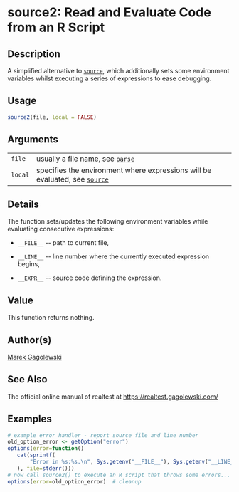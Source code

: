 # source2: Read and Evaluate Code from an R Script

## Description

A simplified alternative to [`source`](https://stat.ethz.ch/R-manual/R-devel/library/base/help/source.html), which additionally sets some environment variables whilst executing a series of expressions to ease debugging.

## Usage

```r
source2(file, local = FALSE)
```

## Arguments

|         |                                                                                                                                                    |
|---------|----------------------------------------------------------------------------------------------------------------------------------------------------|
| `file`  | usually a file name, see [`parse`](https://stat.ethz.ch/R-manual/R-devel/library/base/help/parse.html)                                             |
| `local` | specifies the environment where expressions will be evaluated, see [`source`](https://stat.ethz.ch/R-manual/R-devel/library/base/help/source.html) |

## Details

The function sets/updates the following environment variables while evaluating consecutive expressions:

-   `__FILE__` -- path to current file,

-   `__LINE__` -- line number where the currently executed expression begins,

-   `__EXPR__` -- source code defining the expression.

## Value

This function returns nothing.

## Author(s)

[Marek Gagolewski](https://www.gagolewski.com/)

## See Also

The official online manual of <span class="pkg">realtest</span> at <https://realtest.gagolewski.com/>

## Examples




```r
# example error handler - report source file and line number
old_option_error <- getOption("error")
options(error=function()
   cat(sprintf(
       "Error in %s:%s.\n", Sys.getenv("__FILE__"), Sys.getenv("__LINE__")
   ), file=stderr()))
# now call source2() to execute an R script that throws some errors...
options(error=old_option_error)  # cleanup
```
